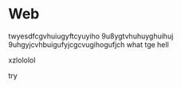 # Web

twyesdfcgvhuiugyftcyuyiho
9u8ygtvhuhuyghuihuj
9uhgyjcvhbuigufyjcgcvugihogufjch
what tge hell


xzlololol


try
